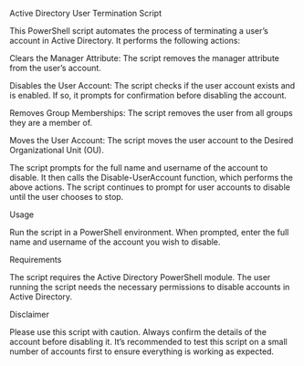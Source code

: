 Active Directory User Termination Script

This PowerShell script automates the process of terminating a user’s account in Active Directory. It performs the following actions:

Clears the Manager Attribute: The script removes the manager attribute from the user’s account.

Disables the User Account: The script checks if the user account exists and is enabled. If so, it prompts for confirmation before disabling the account.

Removes Group Memberships: The script removes the user from all groups they are a member of.

Moves the User Account: The script moves the user account to the Desired Organizational Unit (OU).

The script prompts for the full name and username of the account to disable. It then calls the Disable-UserAccount function, which performs the above actions. The script continues to prompt for user accounts to disable until the user chooses to stop.




Usage

Run the script in a PowerShell environment. When prompted, enter the full name and username of the account you wish to disable.

Requirements

The script requires the Active Directory PowerShell module.
The user running the script needs the necessary permissions to disable accounts in Active Directory.

Disclaimer

Please use this script with caution. Always confirm the details of the account before disabling it. It’s recommended to test this script on a small number of accounts first to ensure everything is working as expected.
